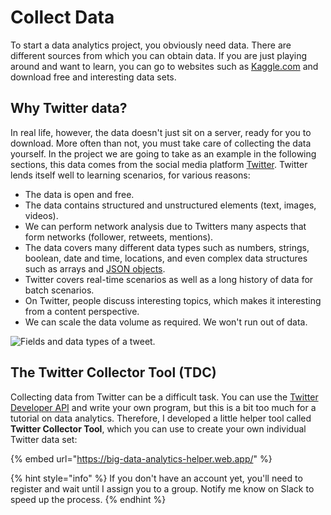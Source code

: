 # Collect Data

To start a data analytics project, you obviously need data. There are different sources from which you can obtain data. If you are just playing around and want to learn, you can go to websites such as [Kaggle.com](https://www.kaggle.com/data) and download free and interesting data sets.

## Why Twitter data?

In real life, however, the data doesn't just sit on a server, ready for you to download. More often than not, you must take care of collecting the data yourself. In the project we are going to take as an example in the following sections, this data comes from the social media platform [Twitter](https://twitter.com/). Twitter lends itself well to learning scenarios, for various reasons:

* The data is open and free.
* The data contains structured and unstructured elements (text, images, videos).
* We can perform network analysis due to Twitters many aspects that form networks (follower, retweets, mentions).
* The data covers many different data types such as numbers, strings, boolean, date and time, locations, and even complex data structures such as arrays and [JSON objects](../../coding-with-javascript/einfuehrung-in-json.md).
* Twitter covers real-time scenarios as well as a long history of data for batch scenarios.
* On Twitter, people discuss interesting topics, which makes it interesting from a content perspective.
* We can scale the data volume as required. We won't run out of data.

![Fields and data types of a tweet.](../../.gitbook/assets/tweet\_fields\_and\_types.png)

## The Twitter Collector Tool (TDC)

Collecting data from Twitter can be a difficult task. You can use the [Twitter Developer API](https://developer.twitter.com/en) and write your own program, but this is a bit too much for a tutorial on data analytics. Therefore, I developed a little helper tool called **Twitter Collector Tool**, which you can use to create your own individual Twitter data set:

{% embed url="https://big-data-analytics-helper.web.app/" %}

{% hint style="info" %}
If you don't have an account yet, you'll need to register and wait until I assign you to a group. Notify me know on Slack to speed up the process.
{% endhint %}
